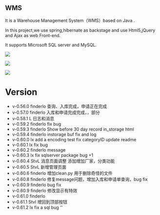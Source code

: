## WMS

It is a Warehouse Management System（WMS）based on Java .

In this project,we use spring,hibernate as backstage and use Html5,jQuery and Ajax as web Front-end.

It supports Microsoft SQL server and MySQL.


![](http://i1.piimg.com/567571/bfef94ac6d69a9b7.png)

![](http://i1.piimg.com/567571/59e9b5225cc04d61.png)

![](http://i1.piimg.com/567571/a3bd15c66a25a03f.png)



# Version

- v-0.56.0 finderlo
  查询、入库完成，申请正在完成
- v-0.57.0 finderlo
  入库和申请完成完成，，部分
- v-0.58.1 L
  日志和消息
- v-0.59.2 finderlo
  fix bug
- v-0.59.3 finderlo
  Show before 30 day record in_storage html
- v-0.59.4 finderlo
  instorage buf fix and log
- v-0.60.0 lx
  add a encoding test
  fix categoryID
  update readme
- v-0.60.1 lx
  fix bug
- v-0.60.2 finderlo
  message
- v-0.60.3 lx
  fix sqlserver package bug +1
- v-0.60.4 StvL
  消息页面调整   添加增加厂家，分类功能
- v-0.60.5 StvL 新增管理页面
- v-0.60.6 finderlo
  增加clean.py 用于删除奇怪的文件
- v-0.60.8 finderlo
  修复message问题，增加入库和申请单查询，bug fix
- v-0.60.9 finderlo
  bug fix
- v-0.60.9 finderlo
  修改显示有特效
- v-0.61.0 finderlo
- v-0.61.1 Stvl
  增回到顶部按钮
- v-0.61.2 lx
  fix a sql bug ''
